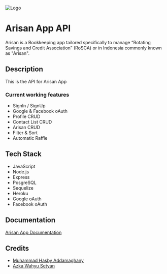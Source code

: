 ![Logo](https://user-images.githubusercontent.com/95843317/159437576-109de30d-ab0d-45ff-a0aa-33df2815e3a1.png)
# Arisan App API
Arisan is a Bookkeeping app tailored specifically to manage “Rotating Savings and Credit Association” (RoSCA) or in Indonesia commonly known as "Arisan".
## Description
This is the API for Arisan App
### Current working features
* SignIn / SignUp
* Google & Facebook oAuth
* Profile CRUD
* Contact List CRUD
* Arisan CRUD
* Filter & Sort
* Automatic Raffle
## Tech Stack
* JavaScript
* Node.js
* Express
* PosgreSQL
* Sequelize
* Heroku
* Google oAuth
* Facebook oAuth
## Documentation
[Arisan App Documentation](https://bit.ly/Arisan_API_Doc)
## Credits
* [Muhammad Hasby Addamaghany](https://github.com/hasbyadam)
* [Azka Wahyu Setyan](https://github.com/azkawahyu)

